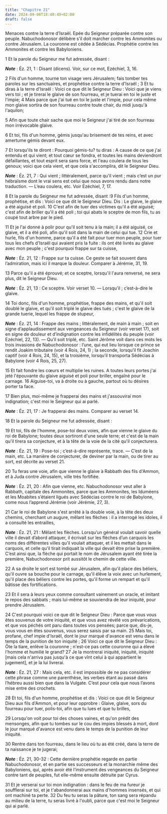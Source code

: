 ```yaml
---
title: "Chapitre 21"
date: 2024-09-06T18:40:49+02:00
draft: false
---
```



Menaces contre la terre d’Israël.
Epée du Seigneur préparée contre son peuple.
Nabuchodonosor délibère s’il doit marcher contre les Ammonites ou contre Jérusalem.
La couronne est cédée à Sédécias.
Prophétie contre les Ammonites et contre les Babyloniens.


1 Et la parole du Seigneur me fut adressée, disant :

***Note*** :  Éz. 21, 1 : Disant (dicens). Voir, sur ce mot, Ezéchiel, 3, 16.


2 Fils d'un homme, tourne ton visage vers Jérusalem; fais tomber tes paroles sur les sanctuaires, et prophétise contre la terre d'Israël ; 3 Et tu diras à la terre d'Israël : Voici ce que dit le Seigneur Dieu : Voici que je viens vers toi ; et je tirerai le glaive de son fourreau, et je tuerai en toi le juste et l'impie; 4 Mais parce que j'ai tué en toi le juste et l'impie, pour cela même mon glaive sortira de son fourreau contre toute chair, du midi jusqu'à l'aquilon;


5 Afin que toute chair sache que moi le Seigneur j'ai tiré de son fourreau mon irrévocable glaive.


6 Et toi, fils d'un homme, gémis jusqu'au brisement de tes reins, et avec amertume gémis devant eux.


7 Et lorsqu'ils te diront : Pourquoi gémis-tu? tu diras : A cause de ce que j'ai entendu et qui vient; et tout cœur se fondra, et toutes les mains deviendront défaillantes, et tout esprit sera sans force, et l'eau coulera de tous les genoux; voici que cela vient, et que cela s'accomplira, dit le Seigneur Dieu.

***Note*** :  Éz. 21, 7 : Qui vient ; littéralement, parce qu’il vient ; mais c’est un pur hébraïsme dont le vrai sens est celui que nous avons rendu dans notre traduction. ― L’eau coulera, etc. Voir Ezéchiel, 7, 17.

8 Et la parole du Seigneur me fut adressée, disant :9 Fils d'un homme, prophétise, et dis : Voici ce que dit le Seigneur Dieu. Dis : Le glaive, le glaive a été aiguisé et poli. 10 C'est afin de tuer des victimes qu'il a été aiguisé; c'est afin de briller qu'il a été poli ; toi qui abats le sceptre de mon fils, tu as coupé tout arbre par le pied.


11 Et je l'ai donné à polir pour qu'il soit tenu à la main; il a été aiguisé, ce glaive, et il a été poli, afin qu'il soit dans la main de celui qui tue. 12 Crie et hurle, fils d'un homme, parce qu'il a été fait pour tuer mon peuple, pour tuer tous les chefs d'Israël qui avaient pris la fuite : ils ont été livrés au glaive avec mon peuple ; c'est pourquoi frappe sur ta cuisse,

***Note*** :  Éz. 21, 12 : Frappe sur ta cuisse. Ce geste se fait souvent dans l’admiration, mais ici il marque la douleur. Comparer à Jérémie, 31, 19.


13 Parce qu'il a été éprouvé; et ce sceptre, lorsqu'il l'aura renversé, ne sera plus, dit le Seigneur Dieu.

***Note*** :  Éz. 21, 13 : Ce sceptre. Voir verset 10. ― Lorsqu’il ; c’est-à-dire le glaive.


14 Toi donc, fils d'un homme, prophétise, frappe des mains, et qu'il soit doublé le glaive, et qu'il soit triplé le glaive des tués ; c'est le glaive de la grande tuerie, lequel les frappe de stupeur,

***Note*** :  Éz. 21, 14 : Frappe des mains ; littéralement, de main à main ; soit en signe d’applaudissement aux vengeances du Seigneur (voir verset 17), soit en signe de douleur et d’indignation contre les infidélités du peuple (voir Ezéchiel, 22, 13). ― Qu’il soit triplé, etc. Saint Jérôme voit dans ces mots les trois invasions de Nabuchodonosor : l’une, qui eut lieu lorsque ce prince se rendit Joakim tributaire (voir 4 Rois, 24, 1) ; la seconde, lorsqu’il fit Joachin captif (voir 4 Rois, 24, 15), et la troisième, lorsqu’il transporta Sédécias à Babylone (voir 4 Rois, 25, 27).

15 Et fait fondre les cœurs et multiplie les ruines. A toutes leurs portes j'ai jeté l'épouvante du glaive aiguisé et poli pour briller, engaîné pour le carnage. 16 Aiguise-toi, va à droite ou à gauche, partout où tu désires porter ta face.


17 Bien plus, moi-même je frapperai des mains et j'assouvirai mon indignation; c'est moi le Seigneur qui ai parlé.

***Note*** :  Éz. 21, 17 : Je frapperai des mains. Comparer au verset 14.

18 Et la parole du Seigneur me fut adressée, disant :


19 Et toi, fils de l'homme, pose-toi deux voies, afin que vienne le glaive du roi de Babylone; toutes deux sortiront d'une seule terre; et c'est de la main qu'il tirera sa conjecture, et à la tête de la voie de la cité qu'il conjecturera.

***Note*** :  Éz. 21, 19 : Pose-toi ; c’est-à-dire représente, trace. ― C’est de la main, etc. La manière de conjecturer, de deviner par la main, ou de tirer au sort, est décrite au verset 21.

20 Tu feras une voie, afin que vienne le glaive à Rabbath des fils d'Ammon, et à Juda contre Jérusalem, ville très fortifiée.

***Note*** :  Éz. 21, 20 : Afin que vienne, etc. Nabuchodonosor veut aller à Rabbath, capitale des Ammonites, parce que les Ammonites, les Iduméens et les Moabites s’étaient ligués avec Sédécias contre le roi de Babylone, come nous l’apprend Jérémie (voir Jérémie, 27, 3).

21 Car le roi de Babylone s'est arrêté à la double voie, à la tête des deux chemins, cherchant un augure, mêlant les flèches : il a interrogé les idoles, il a consulté les entrailles,

***Note*** :  Éz. 21, 21 : Mêlant les flèches. Lorsqu’un général voulait savoir quelle ville il devait d’abord attaquer, il écrivait sur les flèches d’un carquois les noms des différentes villes qu’il voulait attaquer, et il les mettait dans le carquois, et celle qu’il tirait indiquait la ville qui devait être prise la première. C’est ainsi que, la flèche qui portait le nom de Jérusalem ayant été tirée la première, Nabuchodonosor prit aussitôt le chemin de cette ville.

22 A sa droite le sort est tombé sur Jérusalem, afin qu'il place des béliers, qu'il ouvre sa bouche pour le carnage, qu'il élève la voix avec un hurlement, qu'il place des béliers contre les portes, qu'il forme un rempart et qu'il bâtisse des fortifications.


23 Et il sera à leurs yeux comme consultant vainement un oracle, et imitant le repos des sabbats ; mais lui-même se souviendra de leur iniquité, pour prendre Jérusalem.


24 C'est pourquoi voici ce que dit le Seigneur Dieu : Parce que vous vous êtes souvenus de votre iniquité, et que vous avez révélé vos prévarications, et que vos péchés ont paru dans toutes vos pensées; parce que, dis-je, vous vous en êtes souvenus, vous serez saisis par sa main. 25 Mais toi, profane, chef impie d'Israël, dont le jour marqué d'avance est venu dans le temps de la punition de ton iniquité ; 26 Voici ce que dit le Seigneur Dieu : Ôte la tiare, enlève la couronne ; n'est-ce pas cette couronne qui a élevé l'homme et humilié le grand? 27 Je la montrerai iniquité, iniquité, iniquité [mais cela n'arriva pas jusqu'à ce que vînt celui à qui appartient le jugement], et je la lui livrerai.

***Note*** :  Éz. 21, 27 : Mais cela, etc. il est impossible de ne pas considérer cette phrase comme une parenthèse, les verbes étant au passé dans l’hébreu aussi bien que dans la Vulgate. C’est pour cela que nous l’avons mise entre des crochets.

28 Et toi, fils d'un homme, prophétise et dis : Voici ce que dit le Seigneur Dieu aux fils d'Ammon, et pour leur opprobre : Glaive, glaive, sors du fourreau pour tuer, polis-toi, afin que tu lues et que tu brilles,


29 Lorsqu'on voit pour toi des choses vaines, et qu'on prédit des mensonges, afin que tu tombes sur le cou des impies blessés à mort, dont le jour marqué d'avance est venu dans le temps de la punition de leur iniquité.


30 Rentre dans ton fourreau, dans le lieu où tu as été créé, dans la terre de ta naissance je te jugerai;

***Note*** :  Éz. 21, 30-32 : Cette dernière prophétie regarde en partie Nabuchodonosor, et en partie ses successeurs et la monarchie même des Babyloniens, qui, après avoir été l’instrument des vengeances du Seigneur contre tant de peuples, fut elle-même ensuite détruite par Cyrus.

31 Et je verserai sur toi mon indignation : dans le feu de ma fureur je soufflerai sur toi, et je t'abandonnerai aux mains d'hommes insensés, et qui ont machiné ta perte. 32 Du feu tu seras la pâture, ton sang sera répandu au milieu de la terre, tu seras livré à l'oubli, parce que c'est moi le Seigneur qui ai parlé.


